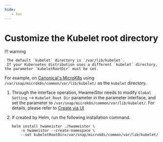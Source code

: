 ```yaml
---
hide:
   - toc
---
```


# Customize the Kubelet root directory

!!! warning

     The default `kubelet` directory is `/var/lib/kubelet`.
     If your Kubernetes distribution uses a different `kubelet` directory, the parameter `kubeletRootDir` must be set.

For example, on [Canonical's MicroK8s](https://microk8s.io/) using `/var/snap/microk8s/common/var/lib/kubelet/` as the `kubelet` directory.

1. Through the interface operation, HwameiStor needs to modify `Global Setting` —> `Kubelet Root Dir` parameter in the parameter interface, and set the parameter to
    `/var/snap/microk8s/common/var/lib/kubelet/`. For details, please refer to [Create via UI](deploy-ui.md)

2. If created by Helm, run the following installation command.

     ```console
     helm install hwameistor ./hwameistor \
         -n hwameistor --create-namespace \
         --set kubeletRootDir=/var/snap/microk8s/common/var/lib/kubelet/
     ```
